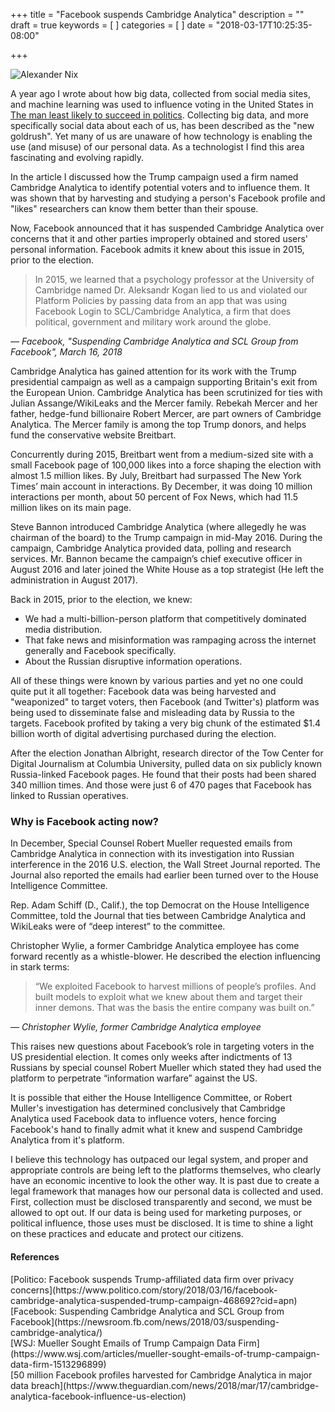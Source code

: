 +++
title = "Facebook suspends Cambridge Analytica"
description = ""
draft = true
keywords = [
]
categories = [
]
date = "2018-03-17T10:25:35-08:00"

+++

![Alexander Nix](/img/Nix-presenting-research.png)

A year ago I wrote about how big data, collected from social media sites, and machine learning was used to influence voting in the United States in [The man least likely to succeed in politics](https://danstroot.com/2017/03/19/the-man-least-likely-to-succeed-in-politics/). Collecting big data, and more specifically social data about each of us, has been described as the "new goldrush".  Yet many of us are unaware of how technology is enabling the use (and misuse) of our personal data. As a technologist I find this area fascinating and evolving rapidly.

In the article I discussed how the Trump campaign used a firm named Cambridge Analytica to identify potential voters and to influence them. It was shown that by harvesting and studying a person's Facebook profile and "likes" researchers can know them better than their spouse. 

Now, Facebook announced that it has suspended Cambridge Analytica over concerns that it and other parties improperly obtained and stored users' personal information. Facebook admits it knew about this issue in 2015, prior to the election.  

> In 2015, we learned that a psychology professor at the University of Cambridge named Dr. Aleksandr Kogan lied to us and violated our Platform Policies by passing data from an app that was using Facebook Login to SCL/Cambridge Analytica, a firm that does political, government and military work around the globe. 
<div class="bqfoot"><cite>&mdash; Facebook, "Suspending Cambridge Analytica and SCL Group from Facebook", March 16, 2018</div></cite>

<!--more-->

Cambridge Analytica has gained attention for its work with the Trump presidential campaign as well as a campaign supporting Britain's exit from the European Union. Cambridge Analytica has been scrutinized for ties with Julian Assange/WikiLeaks and the Mercer family. Rebekah Mercer and her father, hedge-fund billionaire Robert Mercer, are part owners of Cambridge Analytica. The Mercer family is among the top Trump donors, and helps fund the conservative website Breitbart.

Concurrently during 2015, Breitbart went from a medium-sized site with a small Facebook page of 100,000 likes into a force shaping the election with almost 1.5 million likes. By July, Breitbart had surpassed The New York Times’ main account in interactions. By December, it was doing 10 million interactions per month, about 50 percent of Fox News, which had 11.5 million likes on its main page. 

Steve Bannon introduced Cambridge Analytica (where allegedly he was chairman of the board) to the Trump campaign in mid-May 2016. During the campaign, Cambridge Analytica provided data, polling and research services. Mr. Bannon became the campaign’s chief executive officer in August 2016 and later joined the White House as a top strategist (He left the administration in August 2017).

Back in 2015, prior to the election, we knew:

* We had a multi-billion-person platform that competitively dominated media distribution. 
* That fake news and misinformation was rampaging across the internet generally and Facebook specifically. 
* About the Russian disruptive information operations. 

All of these things were known by various parties and yet no one could quite put it all together: Facebook data was being harvested and "weaponized" to target voters, then Facebook (and Twitter's) platform was being used to disseminate false and misleading data by Russia to the targets. Facebook profited by taking a very big chunk of the estimated $1.4 billion worth of digital advertising purchased during the election. 

After the election Jonathan Albright, research director of the Tow Center for Digital Journalism at Columbia University, pulled data on six publicly known Russia-linked Facebook pages. He found that their posts had been shared 340 million times. And those were just 6 of 470 pages that Facebook has linked to Russian operatives.

### Why is Facebook acting now?

In December, Special Counsel Robert Mueller requested emails from Cambridge Analytica in connection with its investigation into Russian interference in the 2016 U.S. election, the Wall Street Journal reported. The Journal also reported the emails had earlier been turned over to the House Intelligence Committee. 

Rep. Adam Schiff (D., Calif.), the top Democrat on the House Intelligence Committee, told the Journal that ties between Cambridge Analytica and WikiLeaks were of “deep interest” to the committee. 

Christopher Wylie, a former Cambridge Analytica employee has come forward recently as a whistle-blower.  He described the election influencing in stark terms:

>“We exploited Facebook to harvest millions of people’s profiles. And built models to exploit what we knew about them and target their inner demons. That was the basis the entire company was built on.”
<div class="bqfoot"><cite>&mdash; Christopher Wylie, former Cambridge Analytica employee</div></cite>

This raises new questions about Facebook’s role in targeting voters in the US presidential election. It comes only weeks after indictments of 13 Russians by special counsel Robert Mueller which stated they had used the platform to perpetrate “information warfare” against the US. 

It is possible that either the House Intelligence Committee, or Robert Muller's investigation has determined conclusively that Cambridge Analytica used Facebook data to influence voters, hence forcing Facebook's hand to finally admit what it knew and suspend Cambridge Analytica from it's platform.

I believe this technology has outpaced our legal system, and proper and appropriate controls are being left to the platforms themselves, who clearly have an economic incentive to look the other way. It is past due to create a legal framework that manages how our personal data is collected and used. First, collection must be disclosed transparently and second, we must be allowed to opt out. If our data is being used for marketing purposes, or political influence, those uses must be disclosed.  It is time to shine a light on these practices and educate and protect our citizens.  

#### References

<span class="sources">
[Politico: Facebook suspends Trump-affiliated data firm over privacy concerns](https://www.politico.com/story/2018/03/16/facebook-cambridge-analytica-suspended-trump-campaign-468692?cid=apn)<br>
[Facebook: Suspending Cambridge Analytica and SCL Group from Facebook](https://newsroom.fb.com/news/2018/03/suspending-cambridge-analytica/)<br>
[WSJ: Mueller Sought Emails of Trump Campaign Data Firm](https://www.wsj.com/articles/mueller-sought-emails-of-trump-campaign-data-firm-1513296899)<br>
[50 million Facebook profiles harvested for Cambridge Analytica in major data breach](https://www.theguardian.com/news/2018/mar/17/cambridge-analytica-facebook-influence-us-election)<br>
</span>

